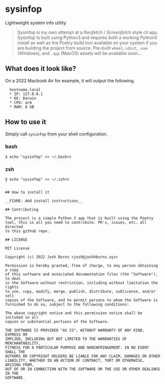 # sysinfop
Lightweight system info utility

> Sysinfop is my own attempt at a _Neofetch_ / _Screenfetch_ style cli app. Sysinfop Is built using Python3 and requires both a working
> Python3 install as well as the Poetry build tool available on your system if you are building the project from source. Pre-built `wheel`,
> `sdist`, `.exe` (Windows), and `.app` (MacOS) assets will be available soon...

## What does it look like?

On a 2022 Macbook Air for example, it will output the following.

``` shell
  hostname.local
  * IP: 127.0.0.1
  * OS: Darwin
  * CPU: arm
  * RAM: 8 GB
```

## How to use it

Simply call `sysinfop` from your shell configuration.

### bash

``` shell
$ echo "sysinfop" >> ~/.bashrc
```

### zsh

``` shell
$ echo "sysinfop" >> ~/.zshrc
`

## How to install it

__FIXME: Add install instructions__

## Contributing

The project is a simple Python 3 app that is built using the Poetry tool, this is all you need to contribute. PR's, issues, etc. all directed
to this github repo.

## LICENSE

MIT License

Copyright (c) 2022 Josh Burns <josh@joshhburns.xyz>

Permission is hereby granted, free of charge, to any person obtaining a copy
of this software and associated documentation files (the "Software"), to deal
in the Software without restriction, including without limitation the rights
to use, copy, modify, merge, publish, distribute, sublicense, and/or sell
copies of the Software, and to permit persons to whom the Software is
furnished to do so, subject to the following conditions:

The above copyright notice and this permission notice shall be included in all
copies or substantial portions of the Software.

THE SOFTWARE IS PROVIDED "AS IS", WITHOUT WARRANTY OF ANY KIND, EXPRESS OR
IMPLIED, INCLUDING BUT NOT LIMITED TO THE WARRANTIES OF MERCHANTABILITY,
FITNESS FOR A PARTICULAR PURPOSE AND NONINFRINGEMENT. IN NO EVENT SHALL THE
AUTHORS OR COPYRIGHT HOLDERS BE LIABLE FOR ANY CLAIM, DAMAGES OR OTHER
LIABILITY, WHETHER IN AN ACTION OF CONTRACT, TORT OR OTHERWISE, ARISING FROM,
OUT OF OR IN CONNECTION WITH THE SOFTWARE OR THE USE OR OTHER DEALINGS IN THE
SOFTWARE.
